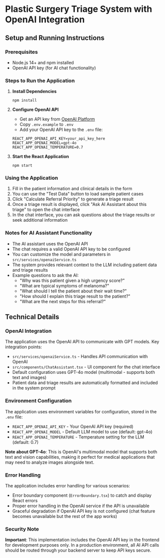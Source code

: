 # Plastic Surgery Triage System with OpenAI Integration

## Setup and Running Instructions

### Prerequisites
- Node.js 14+ and npm installed
- OpenAI API key (for AI chat functionality)

### Steps to Run the Application

1. **Install Dependencies**
   ```
   npm install
   ```

2. **Configure OpenAI API**
   - Get an API key from [OpenAI Platform](https://platform.openai.com/api-keys)
   - Copy `.env.example` to `.env`
   - Add your OpenAI API key to the `.env` file:
   ```
   REACT_APP_OPENAI_API_KEY=your_api_key_here
   REACT_APP_OPENAI_MODEL=gpt-4o
   REACT_APP_OPENAI_TEMPERATURE=0.7
   ```

3. **Start the React Application**
   ```
   npm start
   ```
### Using the Application

1. Fill in the patient information and clinical details in the form
2. You can use the "Test Data" button to load sample patient cases
3. Click "Calculate Referral Priority" to generate a triage result
4. Once a triage result is displayed, click "Ask AI Assistant about this triage" to open the chat interface
5. In the chat interface, you can ask questions about the triage results or seek additional information

### Notes for AI Assistant Functionality

- The AI assistant uses the OpenAI API
- The chat requires a valid OpenAI API key to be configured
- You can customize the model and parameters in `src/services/openaiService.ts`
- The system provides relevant context to the LLM including patient data and triage results
- Example questions to ask the AI:
  - "Why was this patient given a high urgency score?"
  - "What are typical symptoms of melanoma?"
  - "What should I tell the patient about their wait time?"
  - "How should I explain this triage result to the patient?"
  - "What are the next steps for this referral?"

## Technical Details

### OpenAI Integration

The application uses the OpenAI API to communicate with GPT models. Key integration points:

- `src/services/openaiService.ts` - Handles API communication with OpenAI
- `src/components/ChatAssistant.tsx` - UI component for the chat interface
- Default configuration uses GPT-4o model (multimodal - supports both text and images)
- Patient data and triage results are automatically formatted and included in the system prompt

### Environment Configuration

The application uses environment variables for configuration, stored in the `.env` file:

- `REACT_APP_OPENAI_API_KEY` - Your OpenAI API key (required)
- `REACT_APP_OPENAI_MODEL` - Default LLM model to use (default: gpt-4o)
- `REACT_APP_OPENAI_TEMPERATURE` - Temperature setting for the LLM (default: 0.7)

**Note about GPT-4o**: This is OpenAI's multimodal model that supports both text and vision capabilities, making it perfect for medical applications that may need to analyze images alongside text.

### Error Handling

The application includes error handling for various scenarios:

- Error boundary component (`ErrorBoundary.tsx`) to catch and display React errors
- Proper error handling in the OpenAI service if the API is unavailable
- Graceful degradation if OpenAI API key is not configured (chat feature becomes unavailable but the rest of the app works)

### Security Note

**Important**: This implementation includes the OpenAI API key in the frontend for development purposes only. In a production environment, all AI API calls should be routed through your backend server to keep API keys secure.
